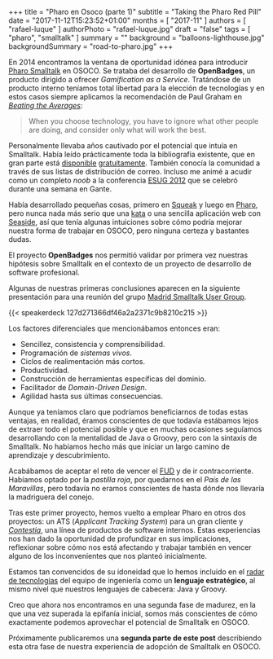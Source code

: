 +++
title = "Pharo en Osoco (parte 1)"
subtitle = "Taking the Pharo Red Pill"
date = "2017-11-12T15:23:52+01:00"
months = [ "2017-11" ]
authors = [ "rafael-luque" ]
authorPhoto = "rafael-luque.jpg"
draft = "false"
tags = [ "pharo", "smalltalk" ]
summary = ""
background = "balloons-lighthouse.jpg"
backgroundSummary = "road-to-pharo.jpg"
+++

En 2014 encontramos la ventana de oportunidad idónea para introducir [Pharo Smalltalk](http://pharo.org)
en OSOCO. Se trataba del desarrollo de **OpenBadges**, un producto dirigido a ofrecer *Gamification
as a Service*. Tratándose de un producto interno teníamos total libertad para la elección de tecnologías
y en estos casos siempre aplicamos la recomendación de Paul Graham en *[Beating the Averages](http://www.paulgraham.com/avg.html)*:

<blockquote>When you choose technology, you have to ignore what other people are doing, and consider only what will work the best.</blockquote>

Personalmente llevaba años cautivado por el potencial que intuía en Smalltalk. Había leído prácticamente toda la bibliografía existente, que en gran parte está [disponible](http://stephane.ducasse.free.fr/FreeBooks.html) [gratuitamente](http://files.pharo.org/books/). También conocía la comunidad a través de sus listas de distribución de correo. Incluso me animé a acudir como un completo *noob* a la conferencia [ESUG 2012](http://www.esug.org/wiki/pier/Conferences/2012?_s=s1rYugvjeUTjkSPd&_k=rOoCWi79HtdnAgdZ&_n&23) que se celebró durante una semana en Gante.

Había desarrollado pequeñas cosas, primero en [Squeak](http://squeak.org/) y luego en [Pharo](http://pharo.org), pero nunca nada más serio que una [kata](https://vimeo.com/19521704) o una sencilla aplicación web con [Seaside](http://www.seaside.st/), así que tenía algunas intuiciones sobre cómo podría mejorar nuestra forma de trabajar en OSOCO, pero ninguna certeza y bastantes dudas.

El proyecto **OpenBadges** nos permitió validar por primera vez nuestras hipótesis sobre Smalltalk en el contexto de un proyecto de desarrollo de software profesional.

Algunas de nuestras primeras conclusiones aparecen en la siguiente presentación para una reunión del grupo [Madrid Smalltalk User Group](https://www.meetup.com/MadridSUG/).

{{< speakerdeck 127d271366df46a2a2371c9b8210c215 >}}

Los factores diferenciales que mencionábamos entonces eran:

- Sencillez, consistencia y comprensibilidad.
- Programación de *sistemas vivos*.
- Ciclos de realimentación más cortos.
- Productividad.
- Construcción de herramientas específicas del dominio.
- Facilitador de *Domain-Driven Design*.
- Agilidad hasta sus últimas consecuencias.

Aunque ya teníamos claro que podríamos beneficiarnos de todas estas ventajas, en realidad, éramos conscientes
de que todavía estábamos lejos de extraer todo el potencial posible y que en muchas ocasiones seguíamos
desarrollando con la mentalidad de Java o Groovy, pero con la sintaxis de Smalltalk. No habíamos hecho
más que iniciar un largo camino de aprendizaje y descubrimiento.

Acabábamos de aceptar el reto de vencer el [FUD](https://en.wikipedia.org/wiki/Fear,_uncertainty_and_doubt) y de ir contracorriente. Habíamos optado por la *pastilla roja*, por quedarnos en el *País de las Maravillas*, pero todavía no eramos conscientes de hasta dónde nos llevaría la madriguera del conejo.

Tras este primer proyecto, hemos vuelto a emplear Pharo en otros dos proyectos: un ATS (*Applicant Tracking System*) para un gran cliente y [*Contestia*](https://contestia.es), una línea de productos de software internos.
Estas experiencias nos han dado la oportunidad de profundizar en sus implicaciones, reflexionar sobre cómo
nos está afectando y trabajar también en vencer alguno de los inconvenientes que nos planteó inicialmente.

Estamos tan convencidos de su idoneidad que lo hemos incluido en el [radar de tecnologías](https://bit.ly/OSOCOTechRadar) del equipo de ingeniería como un **lenguaje estratégico**, al mismo nivel que nuestros lenguajes de cabecera: Java y Groovy.

Creo que ahora nos encontramos en una segunda fase de madurez, en la que una vez superada la epifanía inicial,
somos más conscientes de cómo exactamente podemos aprovechar el potencial de Smalltalk en OSOCO.

Próximamente publicaremos una **segunda parte de este post** describiendo esta otra fase de nuestra experiencia de adopción de Smalltalk en OSOCO.
